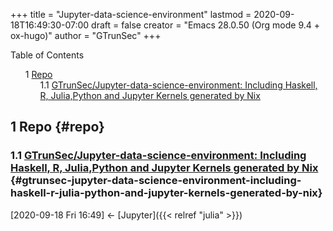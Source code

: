 +++
title = "Jupyter-data-science-environment"
lastmod = 2020-09-18T16:49:30-07:00
draft = false
creator = "Emacs 28.0.50 (Org mode 9.4 + ox-hugo)"
author = "GTrunSec"
+++

<style>
  .ox-hugo-toc ul {
    list-style: none;
  }
</style>
<div class="ox-hugo-toc toc">
<div></div>

<div class="heading">Table of Contents</div>

- <span class="section-num">1</span> [Repo](#repo)
    - <span class="section-num">1.1</span> [GTrunSec/Jupyter-data-science-environment: Including Haskell, R, Julia,Python and Jupyter Kernels generated by Nix](#gtrunsec-jupyter-data-science-environment-including-haskell-r-julia-python-and-jupyter-kernels-generated-by-nix)

</div>
<!--endtoc-->



## <span class="section-num">1</span> Repo {#repo}


### <span class="section-num">1.1</span> [GTrunSec/Jupyter-data-science-environment: Including Haskell, R, Julia,Python and Jupyter Kernels generated by Nix](https://github.com/GTrunSec/Jupyter-data-science-environment) {#gtrunsec-jupyter-data-science-environment-including-haskell-r-julia-python-and-jupyter-kernels-generated-by-nix}

<span class="timestamp-wrapper"><span class="timestamp">[2020-09-18 Fri 16:49] </span></span> <- [Jupyter]({{< relref "julia" >}})
